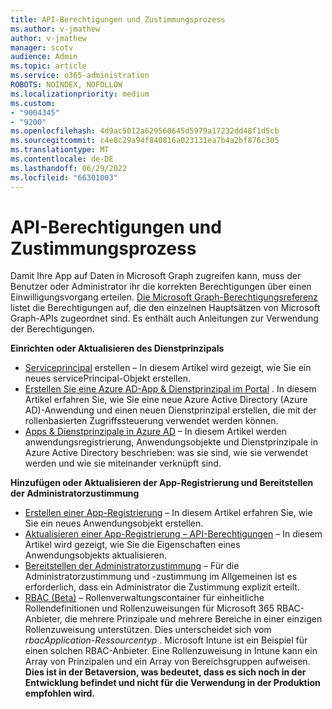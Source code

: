 ```yaml
---
title: API-Berechtigungen und Zustimmungsprozess
ms.author: v-jmathew
author: v-jmathew
manager: scotv
audience: Admin
ms.topic: article
ms.service: o365-administration
ROBOTS: NOINDEX, NOFOLLOW
ms.localizationpriority: medium
ms.custom:
- "9004345"
- "9200"
ms.openlocfilehash: 4d9ac5012a629560645d5979a17232dd48f1d5cb
ms.sourcegitcommit: c4e8c29a94f840816a023131ea7b4a2bf876c305
ms.translationtype: MT
ms.contentlocale: de-DE
ms.lasthandoff: 06/29/2022
ms.locfileid: "66301003"
---
```

# <a name="api-permissions-and-consent-process"></a>API-Berechtigungen und Zustimmungsprozess

Damit Ihre App auf Daten in Microsoft Graph zugreifen kann, muss der Benutzer oder Administrator ihr die korrekten Berechtigungen über einen Einwilligungsvorgang erteilen. [Die Microsoft Graph-Berechtigungsreferenz](https://docs.microsoft.com/graph/permissions-reference) listet die Berechtigungen auf, die den einzelnen Hauptsätzen von Microsoft Graph-APIs zugeordnet sind. Es enthält auch Anleitungen zur Verwendung der Berechtigungen.

**Einrichten oder Aktualisieren des Dienstprinzipals**

- [Serviceprincipal](https://docs.microsoft.com/graph/api/serviceprincipal-post-serviceprincipals) erstellen – In diesem Artikel wird gezeigt, wie Sie ein neues servicePrincipal-Objekt erstellen.
- [Erstellen Sie eine Azure AD-App & Dienstprinzipal im Portal](https://docs.microsoft.com/azure/active-directory/develop/howto-create-service-principal-portal) . In diesem Artikel erfahren Sie, wie Sie eine neue Azure Active Directory (Azure AD)-Anwendung und einen neuen Dienstprinzipal erstellen, die mit der rollenbasierten Zugriffssteuerung verwendet werden können.
- [Apps & Dienstprinzipale in Azure AD](https://docs.microsoft.com/azure/active-directory/develop/app-objects-and-service-principals) – In diesem Artikel werden anwendungsregistrierung, Anwendungsobjekte und Dienstprinzipale in Azure Active Directory beschrieben: was sie sind, wie sie verwendet werden und wie sie miteinander verknüpft sind.

**Hinzufügen oder Aktualisieren der App-Registrierung und Bereitstellen der Administratorzustimmung**

- [Erstellen einer App-Registrierung](https://docs.microsoft.com/graph/api/application-post-applications) – In diesem Artikel erfahren Sie, wie Sie ein neues Anwendungsobjekt erstellen.
- [Aktualisieren einer App-Registrierung – API-Berechtigungen](https://docs.microsoft.com/graph/api/application-update) – In diesem Artikel wird gezeigt, wie Sie die Eigenschaften eines Anwendungsobjekts aktualisieren.
- [Bereitstellen der Administratorzustimmung](https://docs.microsoft.com/graph/security-authorization#grant-permissions-to-an-application) – Für die Administratorzustimmung und -zustimmung im Allgemeinen ist es erforderlich, dass ein Administrator die Zustimmung explizit erteilt.
- [RBAC (Beta)](https://docs.microsoft.com/graph/api/resources/rbacapplicationmultiple) – Rollenverwaltungscontainer für einheitliche Rollendefinitionen und Rollenzuweisungen für Microsoft 365 RBAC-Anbieter, die mehrere Prinzipale und mehrere Bereiche in einer einzigen Rollenzuweisung unterstützen. Dies unterscheidet sich vom *rbacApplication-Ressourcentyp* . Microsoft Intune ist ein Beispiel für einen solchen RBAC-Anbieter. Eine Rollenzuweisung in Intune kann ein Array von Prinzipalen und ein Array von Bereichsgruppen aufweisen. **Dies ist in der Betaversion, was bedeutet, dass es sich noch in der Entwicklung befindet und nicht für die Verwendung in der Produktion empfohlen wird.**
